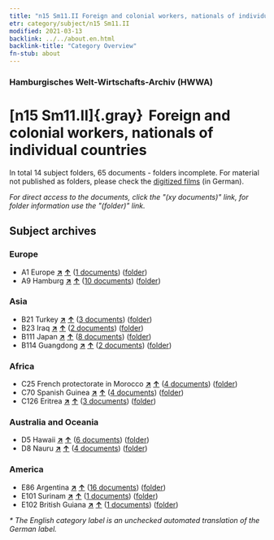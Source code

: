 ```yaml
---
title: "n15 Sm11.II Foreign and colonial workers, nationals of individual countries"
etr: category/subject/n15 Sm11.II
modified: 2021-03-13
backlink: ../../about.en.html
backlink-title: "Category Overview"
fn-stub: about
---
```


### Hamburgisches Welt-Wirtschafts-Archiv (HWWA)
# [n15 Sm11.II]{.gray}&#8201; Foreign and colonial workers, nationals of individual countries&#160; 





In total 14 subject folders, 65 documents - folders incomplete.
For material not published as folders, please check the [digitized films](/film/h1_sh) (in German).

_For direct access to the documents, click the "(xy documents)" link, for folder information use the "(folder)" link._

## Subject archives



### Europe

- A1 Europe [**&nearr;**](../../../geo/i/140892/about.en.html "Europe (all folders)") [**&uarr;**](../../../geo/about.en.html#A1 "Country category system") (<a href="https://pm20.zbw.eu/dfgview/sh/140892,145175" title="about: Europe : Foreign and colonial workers, nationals of individual countries" target="_blank">1 documents</a>) ([folder](http://purl.org/pressemappe20/folder/sh/140892,145175))
- A9 Hamburg [**&nearr;**](../../../geo/i/140905/about.en.html "Hamburg (all folders)") [**&uarr;**](../../../geo/about.en.html#A9 "Country category system") (<a href="https://pm20.zbw.eu/dfgview/sh/140905,145175" title="about: Hamburg : Foreign and colonial workers, nationals of individual countries" target="_blank">10 documents</a>) ([folder](http://purl.org/pressemappe20/folder/sh/140905,145175))

### Asia

- B21 Turkey [**&nearr;**](../../../geo/i/141111/about.en.html "Turkey (all folders)") [**&uarr;**](../../../geo/about.en.html#B21 "Country category system") (<a href="https://pm20.zbw.eu/dfgview/sh/141111,145175" title="about: Turkey : Foreign and colonial workers, nationals of individual countries" target="_blank">3 documents</a>) ([folder](http://purl.org/pressemappe20/folder/sh/141111,145175))
- B23 Iraq [**&nearr;**](../../../geo/i/141113/about.en.html "Iraq (all folders)") [**&uarr;**](../../../geo/about.en.html#B23 "Country category system") (<a href="https://pm20.zbw.eu/dfgview/sh/141113,145175" title="about: Iraq : Foreign and colonial workers, nationals of individual countries" target="_blank">2 documents</a>) ([folder](http://purl.org/pressemappe20/folder/sh/141113,145175))
- B111 Japan [**&nearr;**](../../../geo/i/141272/about.en.html "Japan (all folders)") [**&uarr;**](../../../geo/about.en.html#B111 "Country category system") (<a href="https://pm20.zbw.eu/dfgview/sh/141272,145175" title="about: Japan : Foreign and colonial workers, nationals of individual countries" target="_blank">8 documents</a>) ([folder](http://purl.org/pressemappe20/folder/sh/141272,145175))
- B114 Guangdong [**&nearr;**](../../../geo/i/141275/about.en.html "Guangdong (all folders)") [**&uarr;**](../../../geo/about.en.html#B114 "Country category system") (<a href="https://pm20.zbw.eu/dfgview/sh/141275,145175" title="about: Guangdong : Foreign and colonial workers, nationals of individual countries" target="_blank">2 documents</a>) ([folder](http://purl.org/pressemappe20/folder/sh/141275,145175))

### Africa

- C25 French protectorate in Morocco [**&nearr;**](../../../geo/i/141358/about.en.html "French protectorate in Morocco (all folders)") [**&uarr;**](../../../geo/about.en.html#C25 "Country category system") (<a href="https://pm20.zbw.eu/dfgview/sh/141358,145175" title="about: French protectorate in Morocco : Foreign and colonial workers, nationals of individual countries" target="_blank">4 documents</a>) ([folder](http://purl.org/pressemappe20/folder/sh/141358,145175))
- C70 Spanish Guinea [**&nearr;**](../../../geo/i/141412/about.en.html "Spanish Guinea (all folders)") [**&uarr;**](../../../geo/about.en.html#C70 "Country category system") (<a href="https://pm20.zbw.eu/dfgview/sh/141412,145175" title="about: Spanish Guinea : Foreign and colonial workers, nationals of individual countries" target="_blank">4 documents</a>) ([folder](http://purl.org/pressemappe20/folder/sh/141412,145175))
- C126 Eritrea [**&nearr;**](../../../geo/i/141483/about.en.html "Eritrea (all folders)") [**&uarr;**](../../../geo/about.en.html#C126 "Country category system") (<a href="https://pm20.zbw.eu/dfgview/sh/141483,145175" title="about: Eritrea : Foreign and colonial workers, nationals of individual countries" target="_blank">3 documents</a>) ([folder](http://purl.org/pressemappe20/folder/sh/141483,145175))

### Australia and Oceania

- D5 Hawaii [**&nearr;**](../../../geo/i/141595/about.en.html "Hawaii (all folders)") [**&uarr;**](../../../geo/about.en.html#D5 "Country category system") (<a href="https://pm20.zbw.eu/dfgview/sh/141595,145175" title="about: Hawaii : Foreign and colonial workers, nationals of individual countries" target="_blank">6 documents</a>) ([folder](http://purl.org/pressemappe20/folder/sh/141595,145175))
- D8 Nauru [**&nearr;**](../../../geo/i/141599/about.en.html "Nauru (all folders)") [**&uarr;**](../../../geo/about.en.html#D8 "Country category system") (<a href="https://pm20.zbw.eu/dfgview/sh/141599,145175" title="about: Nauru : Foreign and colonial workers, nationals of individual countries" target="_blank">4 documents</a>) ([folder](http://purl.org/pressemappe20/folder/sh/141599,145175))

### America

- E86 Argentina [**&nearr;**](../../../geo/i/141692/about.en.html "Argentina (all folders)") [**&uarr;**](../../../geo/about.en.html#E86 "Country category system") (<a href="https://pm20.zbw.eu/dfgview/sh/141692,145175" title="about: Argentina : Foreign and colonial workers, nationals of individual countries" target="_blank">16 documents</a>) ([folder](http://purl.org/pressemappe20/folder/sh/141692,145175))
- E101 Surinam [**&nearr;**](../../../geo/i/141699/about.en.html "Surinam (all folders)") [**&uarr;**](../../../geo/about.en.html#E101 "Country category system") (<a href="https://pm20.zbw.eu/dfgview/sh/141699,145175" title="about: Surinam : Foreign and colonial workers, nationals of individual countries" target="_blank">1 documents</a>) ([folder](http://purl.org/pressemappe20/folder/sh/141699,145175))
- E102 British Guiana [**&nearr;**](../../../geo/i/141700/about.en.html "British Guiana (all folders)") [**&uarr;**](../../../geo/about.en.html#E102 "Country category system") (<a href="https://pm20.zbw.eu/dfgview/sh/141700,145175" title="about: British Guiana : Foreign and colonial workers, nationals of individual countries" target="_blank">1 documents</a>) ([folder](http://purl.org/pressemappe20/folder/sh/141700,145175))


_* The English category label is an unchecked automated translation of the German label._

